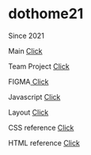 # dothome21
Since 2021 

Main <a href="https://cherin0115.github.io/dothome21/"> Click </a>

Team Project <a href="http://calidreams.dothome.co.kr/bild-php/pages/main.php"> Click </a> 

FIGMA<a href="https://www.figma.com/embed?embed_host=share&url=https%3A%2F%2Fwww.figma.com%2Ffile%2FA6Ri88GV43LgjVHj7GiCLo%2FJquery-javascript-ex%3Fnode-id%3D0%253A1"> Click </a> 
 
Javascript <a href="https://cherin0115.github.io/dothome21/javascript/index.html"> Click </a>

Layout <a href="https://cherin0115.github.io/dothome21/layout/index.html"> Click </a> 

CSS reference <a href="https://cherin0115.github.io/dothome21/refer-css/index.html"> Click </a> 

HTML reference <a href="https://cherin0115.github.io/dothome21/refer-html/index.html"> Click </a> 

